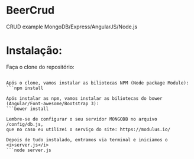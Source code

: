 BeerCrud
========

CRUD example MongoDB/Express/AngularJS/Node.js


<h1>Instalação:</h1>
Faça o clone do repositório:

```git clone git@github.com:caionitro/BeerCrud.git

Após o clone, vamos instalar as biliotecas NPM (Node package Module):
```npm install

Após instalar as npm, vamos instalar as biliotecas do bower (Angular/Font-awesome/Bootstrap 3):
```bower install

Lembre-se de configurar o seu servidor MONGODB no arquivo /config/db.js, 
que no caso eu utilizei o serviço do site: https://modulus.io/

Depois de tudo instalado, entramos via terminal e iniciamos o <i>server.js</i>
```node server.js
